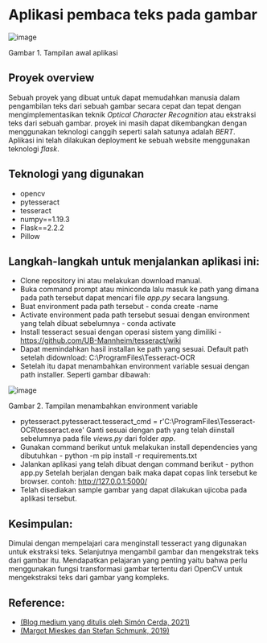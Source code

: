 # Aplikasi pembaca teks pada gambar

![image](https://user-images.githubusercontent.com/88027268/205564653-589e8e1e-52b2-4a64-b630-35a5686a2abe.png)

Gambar 1. Tampilan awal aplikasi

## Proyek overview

Sebuah proyek yang dibuat untuk dapat memudahkan manusia dalam pengambilan teks dari sebuah gambar secara cepat dan tepat dengan mengimplementasikan teknik *Optical Character Recognition* atau ekstraksi teks dari sebuah gambar. proyek ini masih dapat dikembangkan dengan menggunakan teknologi canggih seperti salah satunya adalah *BERT*. Aplikasi ini telah dilakukan deployment ke sebuah website menggunakan teknologi *flask*.

## Teknologi yang digunakan

- opencv
- pytesseract
- tesseract
- numpy==1.19.3
- Flask==2.2.2
- Pillow


## Langkah-langkah untuk menjalankan aplikasi ini:
-	Clone repository ini atau melakukan download manual.
- Buka command prompt atau miniconda lalu masuk ke path yang dimana pada path tersebut dapat mencari file *app.py* secara langsung.
- Buat environment pada path tersebut - conda create -name <environment name>
- Activate environment pada path tersebut sesuai dengan environment yang telah dibuat sebelumnya - conda activate <environment name>
- Install tesseract sesuai dengan operasi sistem yang dimiliki - https://github.com/UB-Mannheim/tesseract/wiki
- Dapat memindahkan hasil installan ke path yang sesuai. Default path setelah didownload: C:\ProgramFiles\Tesseract-OCR
- Setelah itu dapat menambahkan environment variable sesuai dengan path installer. Seperti gambar dibawah:

![image](https://user-images.githubusercontent.com/88027268/205570664-84705e5b-2e89-43ae-be63-d575abc56fd6.png)

Gambar 2. Tampilan menambahkan environment variable

- pytesseract.pytesseract.tesseract_cmd = r'C:\ProgramFiles\Tesseract-OCR\tesseract.exe' Ganti sesuai dengan path yang telah diinstall sebelumnya pada file *views.py* dari folder *app*.
- Gunakan command berikut untuk melakukan install dependencies yang dibutuhkan - python -m pip install -r requirements.txt
- Jalankan aplikasi yang telah dibuat dengan command berikut - python app.py
Setelah berjalan dengan baik maka dapat copas link tersebut ke browser. contoh: http://127.0.0.1:5000/ 
- Telah disediakan sample gambar yang dapat dilakukan ujicoba pada aplikasi tersebut.

## Kesimpulan:
Dimulai dengan mempelajari cara menginstall tesseract yang digunakan untuk ekstraksi teks. Selanjutnya mengambil gambar dan mengekstrak teks dari gambar itu. Mendapatkan pelajaran yang penting yaitu bahwa perlu menggunakan fungsi transformasi gambar tertentu dari OpenCV untuk mengekstraksi teks dari gambar yang kompleks.
  
## Reference:
- [(Blog medium yang ditulis oleh Simón Cerda, 2021)](https://medium.com/@simsagues/document-information-extraction-using-ocr-and-nlp-2c3caa5a7720)
- [(Margot Mieskes dan Stefan Schmunk, 2019)](https://paperswithcode.com/paper/ocr-quality-and-nlp-preprocessing)
